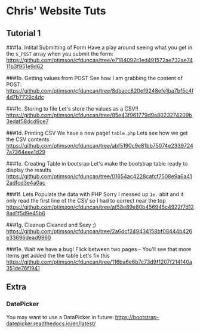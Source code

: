 # Chris' Website Tuts
## Tutorial 1

###1a. Intital Submitting of Form
Have a play around seeing what you get in the `$_POST` array when you submit the form:
https://github.com/ptimson/cfduncan/tree/e7184092c1ed491572ae732ae7411b3f951e9d62

###1b. Getting values from POST
See how I am grabbing the content of POST:
https://github.com/ptimson/cfduncan/tree/8dbacc820ef9248efe1ba7bf5c4f4d7b7729c4dc

###1c. Storing to file
Let's store the values as a CSV!!
https://github.com/ptimson/cfduncan/tree/85e43f961779d9a8023274209b3edaf58dcd9ce7

###1d. Printing CSV
We have a new page! `table.php` Lets see how we get the CSV contents
https://github.com/ptimson/cfduncan/tree/abf5190c9e81bb75074e23397247a7364eee1d29

###1e. Creating Table in bootsrap
Let's make the bootstrap table ready to display the results
https://github.com/ptimson/cfduncan/tree/01654ac4228cafcf7508e9a6a412adfcd3e4a0ac

###1f. Lets Populate the data with PHP
Sorry I messed up `1e.` abit and it only read the first line of the CSV so I had to correct near the top
https://github.com/ptimson/cfduncan/tree/af58e89e80b456945c4922f7d128ad1f5d9e45b6

###1g. Cleanup
Cleaned and Sexy ;)
https://github.com/ptimson/cfduncan/tree/2a6dcf249434158bf08444b426e33696dead9960

###1e. Wait we have a bug!
Flick between two pages - You'll see that more items get added the the table
Let's fix this
https://github.com/ptimson/cfduncan/tree/116ba6e6b7c73d9f1207f214140a351de76f1941


## Extra
### DatePicker
You may want to use a DataPicker in future: https://bootstrap-datepicker.readthedocs.io/en/latest/